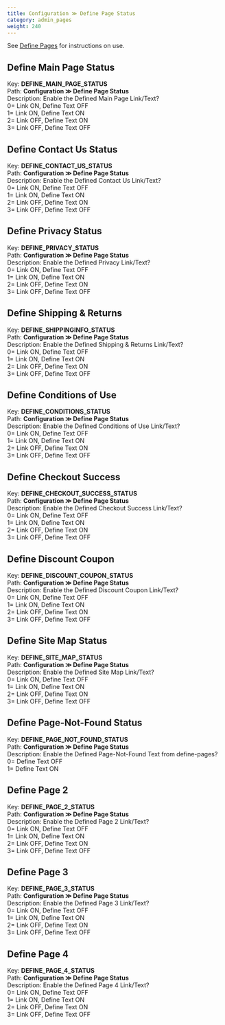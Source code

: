 ```yaml
---
title: Configuration ≫ Define Page Status
category: admin_pages
weight: 240 
---
```


See <a href="/user/template/define_pages/">Define Pages</a> for instructions on use.

<h2 id="define_main_page_status">Define Main Page Status</h2>

<div class='indent'>Key: <b>DEFINE_MAIN_PAGE_STATUS</b><br />
Path: <b>Configuration ≫ Define Page Status</b><br />
Description: Enable the Defined Main Page Link/Text?<br />0= Link ON, Define Text OFF<br />1= Link ON, Define Text ON<br />2= Link OFF, Define Text ON<br />3= Link OFF, Define Text OFF</div>


<h2 id="define_contact_us_status">Define Contact Us Status</h2>

<div class='indent'>Key: <b>DEFINE_CONTACT_US_STATUS</b><br />
Path: <b>Configuration ≫ Define Page Status</b><br />
Description: Enable the Defined Contact Us Link/Text?<br />0= Link ON, Define Text OFF<br />1= Link ON, Define Text ON<br />2= Link OFF, Define Text ON<br />3= Link OFF, Define Text OFF</div>


<h2 id="define_privacy_status">Define Privacy Status</h2>

<div class='indent'>Key: <b>DEFINE_PRIVACY_STATUS</b><br />
Path: <b>Configuration ≫ Define Page Status</b><br />
Description: Enable the Defined Privacy Link/Text?<br />0= Link ON, Define Text OFF<br />1= Link ON, Define Text ON<br />2= Link OFF, Define Text ON<br />3= Link OFF, Define Text OFF</div>


<h2 id="define_shipping__returns">Define Shipping & Returns</h2>

<div class='indent'>Key: <b>DEFINE_SHIPPINGINFO_STATUS</b><br />
Path: <b>Configuration ≫ Define Page Status</b><br />
Description: Enable the Defined Shipping & Returns Link/Text?<br />0= Link ON, Define Text OFF<br />1= Link ON, Define Text ON<br />2= Link OFF, Define Text ON<br />3= Link OFF, Define Text OFF</div>


<h2 id="define_conditions_of_use">Define Conditions of Use</h2>

<div class='indent'>Key: <b>DEFINE_CONDITIONS_STATUS</b><br />
Path: <b>Configuration ≫ Define Page Status</b><br />
Description: Enable the Defined Conditions of Use Link/Text?<br />0= Link ON, Define Text OFF<br />1= Link ON, Define Text ON<br />2= Link OFF, Define Text ON<br />3= Link OFF, Define Text OFF</div>


<h2 id="define_checkout_success">Define Checkout Success</h2>

<div class='indent'>Key: <b>DEFINE_CHECKOUT_SUCCESS_STATUS</b><br />
Path: <b>Configuration ≫ Define Page Status</b><br />
Description: Enable the Defined Checkout Success Link/Text?<br />0= Link ON, Define Text OFF<br />1= Link ON, Define Text ON<br />2= Link OFF, Define Text ON<br />3= Link OFF, Define Text OFF</div>


<h2 id="define_discount_coupon">Define Discount Coupon</h2>

<div class='indent'>Key: <b>DEFINE_DISCOUNT_COUPON_STATUS</b><br />
Path: <b>Configuration ≫ Define Page Status</b><br />
Description: Enable the Defined Discount Coupon Link/Text?<br />0= Link ON, Define Text OFF<br />1= Link ON, Define Text ON<br />2= Link OFF, Define Text ON<br />3= Link OFF, Define Text OFF</div>


<h2 id="define_site_map_status">Define Site Map Status</h2>

<div class='indent'>Key: <b>DEFINE_SITE_MAP_STATUS</b><br />
Path: <b>Configuration ≫ Define Page Status</b><br />
Description: Enable the Defined Site Map Link/Text?<br />0= Link ON, Define Text OFF<br />1= Link ON, Define Text ON<br />2= Link OFF, Define Text ON<br />3= Link OFF, Define Text OFF</div>


<h2 id="define_pagenotfound_status">Define Page-Not-Found Status</h2>

<div class='indent'>Key: <b>DEFINE_PAGE_NOT_FOUND_STATUS</b><br />
Path: <b>Configuration ≫ Define Page Status</b><br />
Description: Enable the Defined Page-Not-Found Text from define-pages?<br />0= Define Text OFF<br />1= Define Text ON</div>


<h2 id="define_page_2">Define Page 2</h2>

<div class='indent'>Key: <b>DEFINE_PAGE_2_STATUS</b><br />
Path: <b>Configuration ≫ Define Page Status</b><br />
Description: Enable the Defined Page 2 Link/Text?<br />0= Link ON, Define Text OFF<br />1= Link ON, Define Text ON<br />2= Link OFF, Define Text ON<br />3= Link OFF, Define Text OFF</div>


<h2 id="define_page_3">Define Page 3</h2>

<div class='indent'>Key: <b>DEFINE_PAGE_3_STATUS</b><br />
Path: <b>Configuration ≫ Define Page Status</b><br />
Description: Enable the Defined Page 3 Link/Text?<br />0= Link ON, Define Text OFF<br />1= Link ON, Define Text ON<br />2= Link OFF, Define Text ON<br />3= Link OFF, Define Text OFF</div>


<h2 id="define_page_4">Define Page 4</h2>

<div class='indent'>Key: <b>DEFINE_PAGE_4_STATUS</b><br />
Path: <b>Configuration ≫ Define Page Status</b><br />
Description: Enable the Defined Page 4 Link/Text?<br />0= Link ON, Define Text OFF<br />1= Link ON, Define Text ON<br />2= Link OFF, Define Text ON<br />3= Link OFF, Define Text OFF</div>


